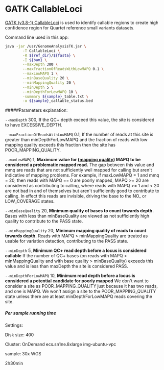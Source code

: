 # GATK CallableLoci

[GATK (v3.8-1) CallableLoci](<https://software.broadinstitute.org/gatk/documentation/tooldocs/3.8-0/org_broadinstitute_gatk_tools_walkers_coverage_CallableLoci.php>) is used to identify callable regions to create high confidence region  for Quartet reference small variants datasets.

Command line used in this app:

```bash
java -jar /usr/GenomeAnalysisTK.jar \
		-T CallableLoci \
		-R ${ref_dir}/${fasta} \
		-I ${bam} \
		--maxDepth 300 \
		--maxFractionOfReadsWithLowMAPQ 0.1 \
		--maxLowMAPQ 1 \
		--minBaseQuality 20 \
		--minMappingQuality 20 \
		--minDepth 5 \
		--minDepthForLowMAPQ 10 \
		-summary ${sample}_table.txt \
		-o ${sample}_callable_status.bed
```

#####Parameters explanation:

`--maxDepth` 300, If the QC+ depth exceed this value, the site is considered to have EXCESSIVE_DEPTH.

`--maxFractionOfReadsWithLowMAPQ` 0.1, If the number of reads at this site is greater than minDepthForLowMAPQ and the fraction of reads with low mapping quality exceeds this fraction then the site has POOR_MAPPING_QUALITY.

`--maxLowMAPQ` 1, **Maximum value for ([mapping quality](<https://genome.sph.umich.edu/wiki/Mapping_Quality_Scores>)) MAPQ to be considered a problematic mapped read.**
The gap between this value and mmq are reads that are not sufficiently well mapped for calling but aren't indicative of mapping problems. For example, if maxLowMAPQ = 1 and mmq = 20, then reads with MAPQ == 0 are poorly mapped, MAPQ >= 20 are considered as contributing to calling, where reads with MAPQ >= 1 and < 20 are not bad in and of themselves but aren't sufficiently good to contribute to calling. In effect this reads are invisible, driving the base to the NO_ or LOW_COVERAGE states.

`--minBaseQuality` 20, **Minimum quality of bases to count towards depth.**
Bases with less than minBaseQuality are viewed as not sufficiently high quality to contribute to the PASS state.

`--minMappingQuality` 20, **Minimum mapping quality of reads to count towards depth.**
Reads with MAPQ > minMappingQuality are treated as usable for variation detection, contributing to the PASS state.

`--minDepth` 5, **Minimum QC+ read depth before a locus is considered callable**
If the number of QC+ bases (on reads with MAPQ > minMappingQuality and with base quality > minBaseQuality) exceeds this value and is less than maxDepth the site is considered PASS.

`--minDepthForLowMAPQ` 10, **Minimum read depth before a locus is considered a potential candidate for poorly mapped**
We don't want to consider a site as POOR_MAPPING_QUALITY just because it has two reads, and one is MAPQ. We won't assign a site to the POOR_MAPPING_QUALITY state unless there are at least minDepthForLowMAPQ reads covering the site.

##### Per sample running time 

Settings:

Disk size: 400

Cluster: OnDemand ecs.sn1ne.8xlarge img-ubuntu-vpc

sample: 30x WGS 

2h30min